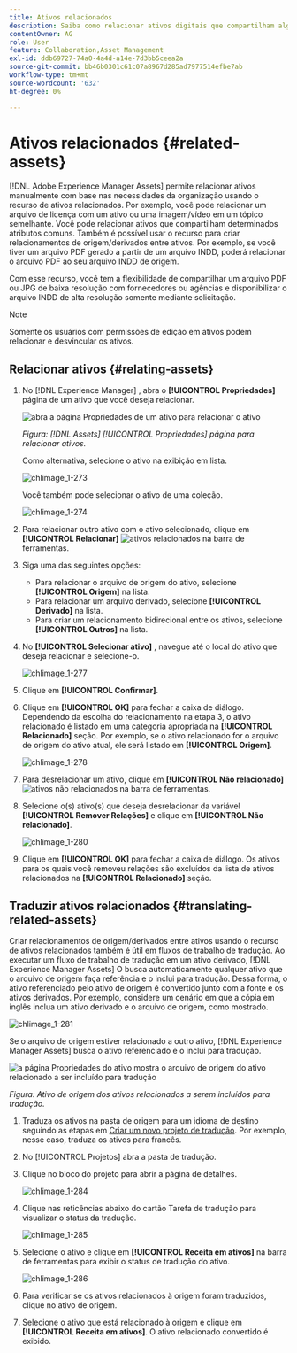 ```yaml
---
title: Ativos relacionados
description: Saiba como relacionar ativos digitais que compartilham alguns atributos comuns. Além disso, crie relacionamentos derivados da origem entre ativos digitais.
contentOwner: AG
role: User
feature: Collaboration,Asset Management
exl-id: ddb69727-74a0-4a4d-a14e-7d3bb5ceea2a
source-git-commit: bb46b0301c61c07a8967d285ad7977514efbe7ab
workflow-type: tm+mt
source-wordcount: '632'
ht-degree: 0%

---
```


# Ativos relacionados {#related-assets}

[!DNL Adobe Experience Manager Assets] permite relacionar ativos manualmente com base nas necessidades da organização usando o recurso de ativos relacionados. Por exemplo, você pode relacionar um arquivo de licença com um ativo ou uma imagem/vídeo em um tópico semelhante. Você pode relacionar ativos que compartilham determinados atributos comuns. Também é possível usar o recurso para criar relacionamentos de origem/derivados entre ativos. Por exemplo, se você tiver um arquivo PDF gerado a partir de um arquivo INDD, poderá relacionar o arquivo PDF ao seu arquivo INDD de origem.

Com esse recurso, você tem a flexibilidade de compartilhar um arquivo PDF ou JPG de baixa resolução com fornecedores ou agências e disponibilizar o arquivo INDD de alta resolução somente mediante solicitação.

>[!NOTE]
>
>Somente os usuários com permissões de edição em ativos podem relacionar e desvincular os ativos.

## Relacionar ativos {#relating-assets}

1. No [!DNL Experience Manager] , abra o **[!UICONTROL Propriedades]** página de um ativo que você deseja relacionar.

   ![abra a página Propriedades de um ativo para relacionar o ativo](assets/asset-properties-relate-assets.png)

   *Figura: [!DNL Assets] [!UICONTROL Propriedades] página para relacionar ativos.*

   Como alternativa, selecione o ativo na exibição em lista.

   ![chlimage_1-273](assets/chlimage_1-273.png)

   Você também pode selecionar o ativo de uma coleção.

   ![chlimage_1-274](assets/chlimage_1-274.png)

1. Para relacionar outro ativo com o ativo selecionado, clique em **[!UICONTROL Relacionar]** ![ativos relacionados](assets/do-not-localize/link-relate.png) na barra de ferramentas.
1. Siga uma das seguintes opções:

   * Para relacionar o arquivo de origem do ativo, selecione **[!UICONTROL Origem]** na lista.
   * Para relacionar um arquivo derivado, selecione **[!UICONTROL Derivado]** na lista.
   * Para criar um relacionamento bidirecional entre os ativos, selecione **[!UICONTROL Outros]** na lista.

1. No **[!UICONTROL Selecionar ativo]** , navegue até o local do ativo que deseja relacionar e selecione-o.

   ![chlimage_1-277](assets/chlimage_1-277.png)

1. Clique em **[!UICONTROL Confirmar]**.
1. Clique em **[!UICONTROL OK]** para fechar a caixa de diálogo. Dependendo da escolha do relacionamento na etapa 3, o ativo relacionado é listado em uma categoria apropriada na **[!UICONTROL Relacionado]** seção. Por exemplo, se o ativo relacionado for o arquivo de origem do ativo atual, ele será listado em **[!UICONTROL Origem]**.

   ![chlimage_1-278](assets/chlimage_1-278.png)

1. Para desrelacionar um ativo, clique em **[!UICONTROL Não relacionado]** ![ativos não relacionados](assets/do-not-localize/link-unrelate-icon.png) na barra de ferramentas.

1. Selecione o(s) ativo(s) que deseja desrelacionar da variável **[!UICONTROL Remover Relações]** e clique em **[!UICONTROL Não relacionado]**.

   ![chlimage_1-280](assets/chlimage_1-280.png)

1. Clique em **[!UICONTROL OK]** para fechar a caixa de diálogo. Os ativos para os quais você removeu relações são excluídos da lista de ativos relacionados na **[!UICONTROL Relacionado]** seção.

## Traduzir ativos relacionados {#translating-related-assets}

Criar relacionamentos de origem/derivados entre ativos usando o recurso de ativos relacionados também é útil em fluxos de trabalho de tradução. Ao executar um fluxo de trabalho de tradução em um ativo derivado, [!DNL Experience Manager Assets] O busca automaticamente qualquer ativo que o arquivo de origem faça referência e o inclui para tradução. Dessa forma, o ativo referenciado pelo ativo de origem é convertido junto com a fonte e os ativos derivados. Por exemplo, considere um cenário em que a cópia em inglês inclua um ativo derivado e o arquivo de origem, como mostrado.

![chlimage_1-281](assets/chlimage_1-281.png)

Se o arquivo de origem estiver relacionado a outro ativo, [!DNL Experience Manager Assets] busca o ativo referenciado e o inclui para tradução.

![a página Propriedades do ativo mostra o arquivo de origem do ativo relacionado a ser incluído para tradução](assets/asset-properties-source-asset.png)

*Figura: Ativo de origem dos ativos relacionados a serem incluídos para tradução.*

1. Traduza os ativos na pasta de origem para um idioma de destino seguindo as etapas em [Criar um novo projeto de tradução](translation-projects.md#create-a-new-translation-project). Por exemplo, nesse caso, traduza os ativos para francês.

1. No [!UICONTROL Projetos] abra a pasta de tradução.

1. Clique no bloco do projeto para abrir a página de detalhes.

   ![chlimage_1-284](assets/chlimage_1-284.png)

1. Clique nas reticências abaixo do cartão Tarefa de tradução para visualizar o status da tradução.

   ![chlimage_1-285](assets/chlimage_1-285.png)

1. Selecione o ativo e clique em **[!UICONTROL Receita em ativos]** na barra de ferramentas para exibir o status de tradução do ativo.

   ![chlimage_1-286](assets/chlimage_1-286.png)

1. Para verificar se os ativos relacionados à origem foram traduzidos, clique no ativo de origem.

1. Selecione o ativo que está relacionado à origem e clique em **[!UICONTROL Receita em ativos]**. O ativo relacionado convertido é exibido.
